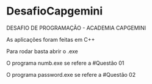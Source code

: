 # DesafioCapgemini
DESAFIO DE PROGRAMAÇÃO - ACADEMIA CAPGEMINI

As aplicações foram feitas em C++

Para rodar basta abrir o .exe

O programa numb.exe se refere a #Questão 01

O programa password.exe se refere a #Questão 02

